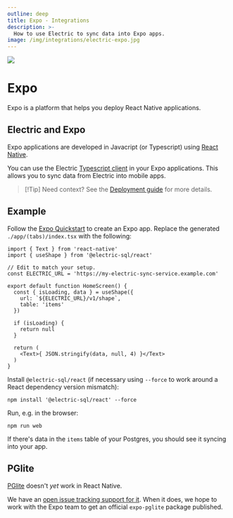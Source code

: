 ```yaml
---
outline: deep
title: Expo - Integrations
description: >-
  How to use Electric to sync data into Expo apps.
image: /img/integrations/electric-expo.jpg
---
```


<img src="/img/integrations/expo.svg" class="product-icon" />

# Expo

Expo is a platform that helps you deploy React Native applications.

## Electric and Expo

Expo applications are developed in Javacript (or Typescript) using [React Native](https://reactnative.dev).

You can use the Electric [Typescript client](/docs/api/clients/typescript) in your Expo applications. This allows you to sync data from Electric into mobile apps.

> [!Tip] Need context?
> See the [Deployment guide](/docs/guides/deployment) for more details.

## Example

Follow the [Expo Quickstart](https://docs.expo.dev/get-started/create-a-project/) to create an Expo app. Replace the generated `./app/(tabs)/index.tsx` with the following:

```tsx
import { Text } from 'react-native'
import { useShape } from '@electric-sql/react'

// Edit to match your setup.
const ELECTRIC_URL = 'https://my-electric-sync-service.example.com'

export default function HomeScreen() {
  const { isLoading, data } = useShape({
    url: `${ELECTRIC_URL}/v1/shape`,
    table: 'items'
  })

  if (isLoading) {
    return null
  }

  return (
    <Text>{ JSON.stringify(data, null, 4) }</Text>
  )
}
```

Install `@electric-sql/react` (if necessary using `--force` to work around a React dependency version mismatch):

```shell
npm install '@electric-sql/react' --force
```

Run, e.g. in the browser:

```shell
npm run web
```

If there's data in the `items` table of your Postgres, you should see it syncing into your app.

## PGlite

[PGlite](https://pglite.dev) doesn't *yet* work in React Native.

We have an [open issue tracking support for it](https://github.com/electric-sql/pglite/issues/87). When it does, we hope to work with the Expo team to get an official `expo-pglite` package published.